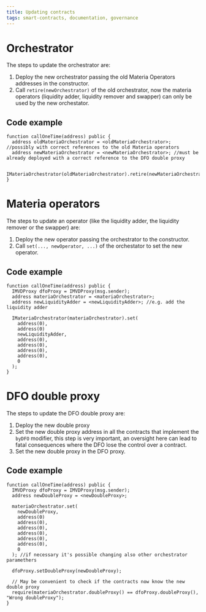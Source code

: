```yaml
---
title: Updating contracts
tags: smart-contracts, documentation, governance
---
```


# Orchestrator

The steps to update the orchestrator are:

1. Deploy the new orchestrator passing the old Materia Operators addresses in the constructor.
2. Call `retire(newOrchestrator)` of the old orchestrator, now the materia operators (liquidity adder, liquidity remover and swapper) can only be used by the new orchestator.

## Code example

```solidity
function callOneTime(address) public {
  address oldMateriaOrchestrator = <oldMateriaOrchestrator>; //possibly with correct references to the old Materia operators
  address newMateriaOrchestrator = <newMateriaOrchestrator>; //must be already deployed with a correct reference to the DFO double proxy

  IMateriaOrchestrator(oldMateriaOrchestrator).retire(newMateriaOrchestrator);
}
```

# Materia operators

The steps to update an operator (like the liquidity adder, the liquidity remover or the swapper) are:

1. Deploy the new operator passing the orchestrator to the constructor.
2. Call `set(..., newOperator, ...)` of the orchestator to set the new operator.

## Code example 

```solidity
function callOneTime(address) public {
  IMVDProxy dfoProxy = IMVDProxy(msg.sender);
  address materiaOrchestrator = <materiaOrchestrator>;
  address newLiquidityAdder = <newLiquidityAdder>; //e.g. add the liquidity adder 
  
  IMateriaOrchestrator(materiaOrchestrator).set(
    address(0),
    address(0)
    newLiquidityAdder,
    address(0),
    address(0),
    address(0),
    address(0),
    0
  );
}
```

# DFO double proxy

The steps to update the DFO double proxy are:

1. Deploy the new double proxy
2. Set the new double proxy address in all the contracts that implement the `byDFO` modifier, this step is very important, an oversight here can lead to fatal consequences where the DFO lose the control over a contract.
3. Set the new double proxy in the DFO proxy.

## Code example 

```solidity
function callOneTime(address) public {
  IMVDProxy dfoProxy = IMVDProxy(msg.sender);
  address newDoubleProxy = <newDoubleProxy>;

  materiaOrchestrator.set(
    newDoubleProxy,
    address(0)
    address(0),
    address(0),
    address(0),
    address(0),
    address(0),
    0
  ); //if necessary it's possible changing also other orchestrator paramethers
  
  dfoProxy.setDoubleProxy(newDoubleProxy);
  
  // May be convenient to check if the contracts now know the new double proxy
  require(materiaOrchestrator.doubleProxy() == dfoProxy.doubleProxy(), "Wrong doubleProxy");
}
```
